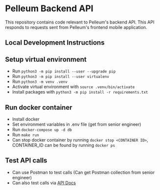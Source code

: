 # Pelleum Backend API
This repository contains code relevant to Pelleum's backend API. This API responds to requests sent from Pelleum's frontend mobile application.

## Local Development Instructions

## Setup virtual environment
- Run `python3 -m pip install --user --upgrade pip`
- Run `python3 -m pip install --user virtualenv`
- Run `python3 -m venv .venv`
- Activate virtual environment with `source .venv/bin/activate`
- Install packages with `python3 -m pip install -r requirements.txt`

## Run docker container
- Install docker
- Set environment variables in .env file (get from senior engineer)
- Run `docker-compose up -d db`
- Run `make run`
- Can stop docker container by running `docker stop <CONTAINER ID>`, CONTAINER_ID can be found by running `docker ps`

## Test API calls
- Can use Postman to test calls (Can get Postman collection from senior engineer)
- Can also test calls via [API Docs](http://0.0.0.0:8000/docs)